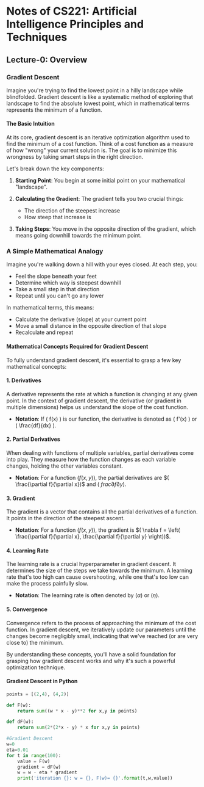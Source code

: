 # Notes of CS221: Artificial Intelligence Principles and Techniques

## Lecture-0: Overview

### Gradient Descent

Imagine you're trying to find the lowest point in a hilly landscape while blindfolded. Gradient descent is like a systematic method of exploring that landscape to find the absolute lowest point, which in mathematical terms represents the minimum of a function.

#### The Basic Intuition

At its core, gradient descent is an iterative optimization algorithm used to find the minimum of a cost function. Think of a cost function as a measure of how "wrong" your current solution is. The goal is to minimize this wrongness by taking smart steps in the right direction.

Let's break down the key components:

1. **Starting Point**: You begin at some initial point on your mathematical "landscape".

2. **Calculating the Gradient**: The gradient tells you two crucial things:

   - The direction of the steepest increase
   - How steep that increase is

3. **Taking Steps**: You move in the opposite direction of the gradient, which means going downhill towards the minimum point.

### A Simple Mathematical Analogy

Imagine you're walking down a hill with your eyes closed. At each step, you:

- Feel the slope beneath your feet
- Determine which way is steepest downhill
- Take a small step in that direction
- Repeat until you can't go any lower

In mathematical terms, this means:

- Calculate the derivative (slope) at your current point
- Move a small distance in the opposite direction of that slope
- Recalculate and repeat

#### Mathematical Concepts Required for Gradient Descent

To fully understand gradient descent, it's essential to grasp a few key mathematical concepts:

#### 1. Derivatives

A derivative represents the rate at which a function is changing at any given point. In the context of gradient descent, the derivative (or gradient in multiple dimensions) helps us understand the slope of the cost function.

- **Notation**: If \( f(x) \) is our function, the derivative is denoted as \( f'(x) \) or \( \frac{df}{dx} \).

#### 2. Partial Derivatives

When dealing with functions of multiple variables, partial derivatives come into play. They measure how the function changes as each variable changes, holding the other variables constant.

- **Notation**: For a function $( f(x, y))$, the partial derivatives are $( \frac{\partial f}{\partial x})$ and \( $frac{\partial f}{\partial y})$.

#### 3. Gradient

The gradient is a vector that contains all the partial derivatives of a function. It points in the direction of the steepest ascent.

- **Notation**: For a function $( f(x, y))$, the gradient is $( \nabla f = \left( \frac{\partial f}{\partial x}, \frac{\partial f}{\partial y} \right))$.

#### 4. Learning Rate

The learning rate is a crucial hyperparameter in gradient descent. It determines the size of the steps we take towards the minimum. A learning rate that's too high can cause overshooting, while one that's too low can make the process painfully slow.

- **Notation**: The learning rate is often denoted by $( \alpha )$ or $( \eta )$.

#### 5. Convergence

Convergence refers to the process of approaching the minimum of the cost function. In gradient descent, we iteratively update our parameters until the changes become negligibly small, indicating that we've reached (or are very close to) the minimum.

By understanding these concepts, you'll have a solid foundation for grasping how gradient descent works and why it's such a powerful optimization technique.

#### Gradient Descent in Python

```Python
points = [(2,4), (4,2)]

def F(w):
    return sum((w * x - y)**2 for x,y in points)

def dF(w):
    return sum(2*(2*x - y) * x for x,y in points)

#Gradient Descent
w=0
eta=0.01
for t in range(100):
    value = F(w)
    gradient = dF(w)
    w = w - eta * gradient
    print('iteration {}: w = {}, F(w)= {}'.format(t,w,value))
```
